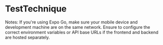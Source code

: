 # TestTechnique

Notes:
If you're using Expo Go, make sure your mobile device and development machine are on the same network.
Ensure to configure the correct environment variables or API base URLs if the frontend and backend are hosted separately.
